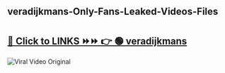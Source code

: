 
 ## veradijkmans-Only-Fans-Leaked-Videos-Files

# <h2><a href="https://mediaupload.pro?veradijkmans">🔗 Click to LINKS ⏩⏩ 👉 🟢 veradijkmans </a></h2>

<a href="https://mediaupload.pro?veradijkmans" rel="nofollow" data-target="animated-image.originalLink"><img src="https://i.ibb.co.com/xMMVF88/686577567.gif" alt="Viral Video Original" style="max-width: 100%; display: inline-block;" data-target="animated-image.originalImage"></a>